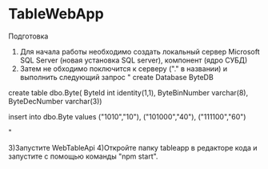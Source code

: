 # TableWebApp
Подготовка
1) Для начала работы необходимо создать локальный сервер Microsoft SQL Server (новая установка SQL server), компонент (ядро СУБД)
2) Затем не обходимо поключится к серверу ("." в названии) и выполнить следующий запрос 
"
create Database ByteDB

create table dbo.Byte(
ByteId int identity(1,1),
ByteBinNumber varchar(8),
ByteDecNumber varchar(3))
 
insert into dbo.Byte values
("1010","10"),
("101000","40"),
("111100","60")

"
 
3)Запустите WebTableApi 
4)Откройте папку tableapp в редакторе кода и запустите с помощью команды "npm start".
